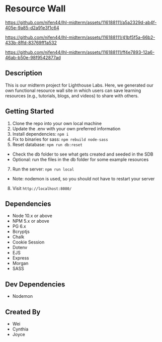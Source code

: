 Resource Wall
=========
https://github.com/nifen44/lhl-midterm/assets/116188111/a5a2329d-ab4f-405e-9a85-d2a91e3f1c64

https://github.com/nifen44/lhl-midterm/assets/116188111/41bf5f5a-66b2-433b-8ffd-83769ff1a532

https://github.com/nifen44/lhl-midterm/assets/116188111/ff4e7893-12a6-46ab-b50e-98f9542877ad

## Description

This is our midterm project for Lighthouse Labs. Here, we generated our own functional resource wall site in which users can save learning resources (e.g., tutorials, blogs, and videos) to share with others.  


## Getting Started

1. Clone the repo into your own local machine
2. Update the .env with your own preferred information
3. Install dependencies: `npm i`
4. Fix to binaries for sass: `npm rebuild node-sass`
5. Reset database: `npm run db:reset`
  - Check the db folder to see what gets created and seeded in the SDB
  - Optional: run the files in the db folder for some example resources
7. Run the server: `npm run local`
  - Note: nodemon is used, so you should not have to restart your server
8. Visit `http://localhost:8080/`

## Dependencies

- Node 10.x or above
- NPM 5.x or above
- PG 6.x
- Bcryptjs
- Chalk
- Cookie Session
- Dotenv
- EJS
- Express
- Morgan
- SASS

## Dev Dependencies
- Nodemon

## Created By
- Wei
- Cynthia
- Joyce
